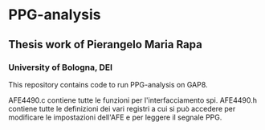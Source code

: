 # PPG-analysis
## Thesis work of Pierangelo Maria Rapa
### University of Bologna, DEI

This repository contains code to run PPG-analysis on GAP8.

AFE4490.c contiene tutte le funzioni per l'interfacciamento spi.
AFE4490.h contiene tutte le definizioni dei vari registri a cui si può accedere per modificare le impostazioni dell'AFE e per leggere il segnale PPG.

